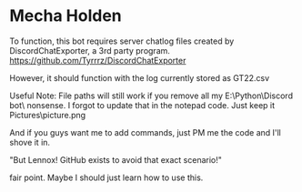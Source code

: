 # Mecha Holden

To function, this bot requires server chatlog files created by DiscordChatExporter, a 3rd party program.
https://github.com/Tyrrrz/DiscordChatExporter

However, it should function with the log currently stored as GT22.csv

Useful Note:
File paths will still work if you remove all my E:\Python\Discord bot\ nonsense. I forgot to update that in the notepad code. Just keep it Pictures\\picture.png

And if you guys want me to add commands, just PM me the code and I'll shove it in.

"But Lennox! GitHub exists to avoid that exact scenario!"

fair point. Maybe I should just learn how to use this. 



